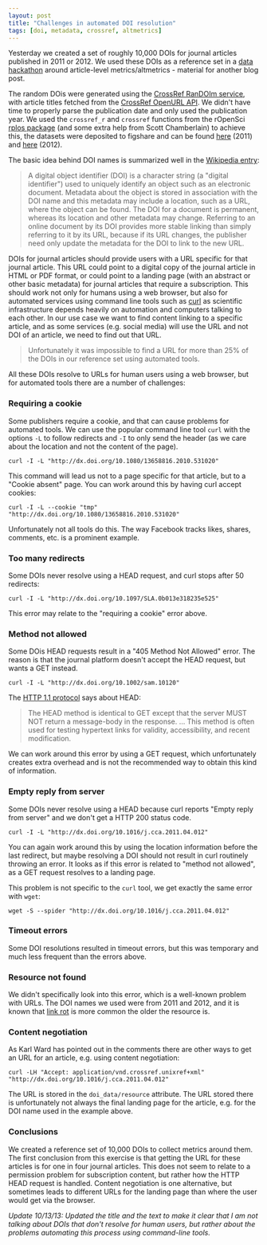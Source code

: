 ```yaml
---
layout: post
title: "Challenges in automated DOI resolution"
tags: [doi, metadata, crossref, altmetrics]
---
```


Yesterday we created a set of roughly 10,000 DOIs for journal articles published in 2011 or 2012. We used these DOIs as a reference set in a [data hackathon](http://almdatachallenge.eventbrite.com/) around article-level metrics/altmetrics - material for another blog post.

The random DOis were generated using the [CrossRef RanDOIm service](http://random.labs.crossref.org/), with article titles fetched from the [CrossRef OpenURL API](http://labs.crossref.org/openurl/). We didn't have time to properly parse the publication date and only used the publication year. We used the `crossref_r` and `crossref` functions from the rOpenSci [rplos package](http://ropensci.github.io/rplos/) (and some extra help from Scott Chamberlain) to achieve this, the datasets were deposited to figshare and can be found [here](http://dx.doi.org/10.6084/m9.figshare.821209) (2011) and [here](http://dx.doi.org/10.6084/m9.figshare.821213) (2012).

The basic idea behind DOI names is summarized well in the [Wikipedia entry](http://en.wikipedia.org/wiki/Digital_object_identifier):

> A digital object identifier (DOI) is a character string (a "digital identifier") used to uniquely identify an object such as an electronic document. Metadata about the object is stored in association with the DOI name and this metadata may include a location, such as a URL, where the object can be found. The DOI for a document is permanent, whereas its location and other metadata may change. Referring to an online document by its DOI provides more stable linking than simply referring to it by its URL, because if its URL changes, the publisher need only update the metadata for the DOI to link to the new URL.

DOIs for journal articles should provide users with a URL specific for that journal article. This URL could point to a digital copy of the journal article in HTML or PDF format, or could point to a landing page (with an abstract or other basic metadata) for journal articles that require a subscription. This should work not only for humans using a web browser, but also for automated services using command line tools such as [curl](http://curl.haxx.se/) as scientific infrastructure depends heavily on automation and computers talking to each other. In our use case we want to find content linking to a specific article, and as some services (e.g. social media) will use the URL and not DOI of an article, we need to find out that URL.

> Unfortunately it was impossible to find a URL for more than 25% of the DOIs in our reference set using automated tools.

All these DOIs resolve to URLs for human users using a web browser, but for automated tools there are a number of challenges:

### Requiring a cookie
Some publishers require a cookie, and that can cause problems for automated tools. We can use the popular command line tool `curl` with the options `-L` to follow redirects and `-I` to only send the header (as we care about the location and not the content of the page).

    curl -I -L "http://dx.doi.org/10.1080/13658816.2010.531020"

This command will lead us not to a page specific for that article, but to a "Cookie absent" page. You can work around this by having curl accept cookies:

    curl -I -L --cookie "tmp" "http://dx.doi.org/10.1080/13658816.2010.531020"

Unfortunately not all tools do this. The way Facebook tracks likes, shares, comments, etc. is a prominent example.

### Too many redirects
Some DOIs never resolve using a HEAD request, and curl stops after 50 redirects:

    curl -I -L "http://dx.doi.org/10.1097/SLA.0b013e318235e525"

This error may relate to the "requiring a cookie" error above.

### Method not allowed
Some DOis HEAD requests result in a "405 Method Not Allowed" error. The reason is that the journal platform doesn't accept the HEAD request, but wants a GET instead.

    curl -I -L "http://dx.doi.org/10.1002/sam.10120"

The [HTTP 1.1 protocol](http://www.w3.org/Protocols/rfc2616/rfc2616-sec9.html) says about HEAD:

> The HEAD method is identical to GET except that the server MUST NOT return a message-body in the response. …
This method is often used for testing hypertext links for validity, accessibility, and recent modification.

We can work around this error by using a GET request, which unfortunately creates extra overhead and is not the recommended way to obtain this kind of information.

### Empty reply from server
Some DOIs never resolve using a HEAD because curl reports "Empty reply from server" and we don't get a HTTP 200 status code.

    curl -I -L "http://dx.doi.org/10.1016/j.cca.2011.04.012"

You can again work around this by using the location information before the last redirect, but maybe resolving a DOI should not result in curl routinely throwing an error. It looks as if this error is related to "method not allowed", as a GET request resolves to a landing page.

This problem is not specific to the `curl` tool, we get exactly the same error with `wget`:

    wget -S --spider "http://dx.doi.org/10.1016/j.cca.2011.04.012"

### Timeout errors
Some DOI resolutions resulted in timeout errors, but this was temporary and much less frequent than the errors above.

### Resource not found
We didn't specifically look into this error, which is a well-known problem with URLs. The DOI names we used were from 2011 and 2012, and it is known that [link rot](http://en.wikipedia.org/wiki/Link_rot) is more common the older the resource is.

### Content negotiation
As Karl Ward has pointed out in the comments there are other ways to get an URL for an article, e.g. using content negotiation:

    curl -LH "Accept: application/vnd.crossref.unixref+xml" "http://dx.doi.org/10.1016/j.cca.2011.04.012"

The URL is stored in the `doi_data/resource` attribute. The URL stored there is unfortunately not always the final landing page for the article, e.g. for the DOI name used in the example above.

### Conclusions
We created a reference set of 10,000 DOIs to collect metrics around them. The first conclusion from this exercise is that getting the URL for these articles is for one in four journal articles. This does not seem to relate to a permission problem for subscription content, but rather how the HTTP HEAD request is handled. Content negotiation is one alternative, but sometimes leads to different URLs for the landing page than where the user would get via the browser.

*Update 10/13/13: Updated the title and the text to make it clear that I am not talking about DOIs that don't resolve for human users, but rather about the problems automating this process using command-line tools.*



